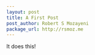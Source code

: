 ```yaml
---
layout: post
title: A First Post
post_author: Robert S Mozayeni
package_url: http://rsmoz.me
---
```


It does this!

<!--PKG_END-->